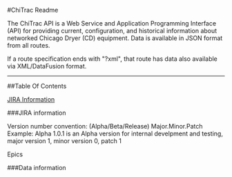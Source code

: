 #ChiTrac Readme

The ChiTrac API is a Web Service and Application Programming Interface (API) for providing current, configuration, and historical information about networked Chicago Dryer (CD) equipment. Data is available in JSON format from all routes.

If a route specification ends with "?xml", that route has data also available via XML/DataFusion format.

---

##Table Of Contents

[JIRA Information](#jira-information)

###JIRA information

Version number convention: (Alpha/Beta/Release) Major.Minor.Patch
Example: Alpha 1.0.1 is an Alpha version for internal develpment and testing, major version 1, minor version 0, patch 1

Epics 

###Data information

